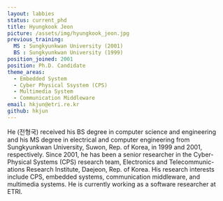 ```yaml
---
layout: labbies
status: current_phd
title: Hyungkook Jeon
picture: /assets/img/hyungkook_jeon.jpg
previous_training:
  MS : Sungkyunkwan University (2001)
  BS : Sungkyunkwan University (1999)
position_joined: 2001
position: Ph.D. Candidate
theme_areas:
  - Embedded System
  - Cyber Physical Ssystem (CPS)
  - Multimedia System
  - Communication Middleware
email: hkjun@etri.re.kr
github: hkjun
---
```


He (전형국) received his BS degree in computer science and engineering and his MS degree in electrical and computer engineering from Sungkyunkwan University, Suwon, Rep. of Korea, in 1999 and 2001, respectively. Since 2001, he has been a senior researcher in the Cyber-Physical Systems (CPS) research team, Electronics and Telecommunic- ations Research Institute, Daejeon, Rep. of Korea. His research interests include CPS, embedded systems, communication middleware, and multimedia systems. He is currently working as a software researcher at ETRI.
